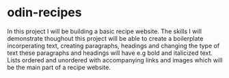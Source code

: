 # odin-recipes
In this project I will be building a basic recipe website. The skills I will demonstrate thoughout this project will be able to create a boilerplate incorperating text, creating paragraphs, headings and changing the type of text these paragraphs and headings will have e.g bold  and italicized text. Lists ordered and unordered with accompanying links and images which will be the main part of a recipe website.